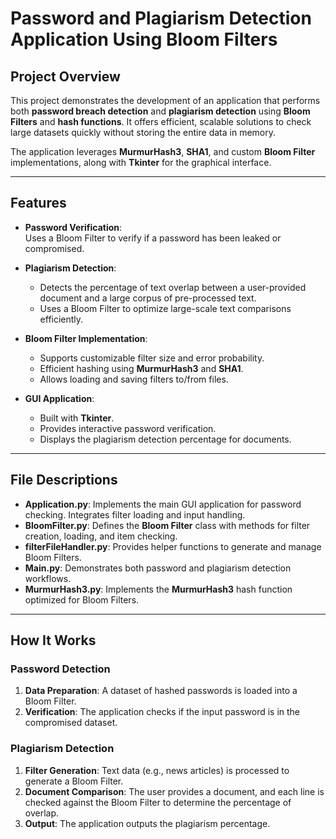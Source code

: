 # Password and Plagiarism Detection Application Using Bloom Filters  

## **Project Overview**  
This project demonstrates the development of an application that performs both **password breach detection** and **plagiarism detection** using **Bloom Filters** and **hash functions**. It offers efficient, scalable solutions to check large datasets quickly without storing the entire data in memory.  

The application leverages **MurmurHash3**, **SHA1**, and custom **Bloom Filter** implementations, along with **Tkinter** for the graphical interface.

---

## **Features**  
- **Password Verification**:  
  Uses a Bloom Filter to verify if a password has been leaked or compromised.  

- **Plagiarism Detection**:  
  - Detects the percentage of text overlap between a user-provided document and a large corpus of pre-processed text.  
  - Uses a Bloom Filter to optimize large-scale text comparisons efficiently.  

- **Bloom Filter Implementation**:  
  - Supports customizable filter size and error probability.  
  - Efficient hashing using **MurmurHash3** and **SHA1**.  
  - Allows loading and saving filters to/from files.  

- **GUI Application**:  
  - Built with **Tkinter**.  
  - Provides interactive password verification.  
  - Displays the plagiarism detection percentage for documents.  

---

## **File Descriptions**  

- **Application.py**: Implements the main GUI application for password checking. Integrates filter loading and input handling.  
- **BloomFilter.py**: Defines the **Bloom Filter** class with methods for filter creation, loading, and item checking.  
- **filterFileHandler.py**: Provides helper functions to generate and manage Bloom Filters.  
- **Main.py**: Demonstrates both password and plagiarism detection workflows.  
- **MurmurHash3.py**: Implements the **MurmurHash3** hash function optimized for Bloom Filters.  

---

## **How It Works**  

### **Password Detection**  
1. **Data Preparation**: A dataset of hashed passwords is loaded into a Bloom Filter.  
2. **Verification**: The application checks if the input password is in the compromised dataset.  

### **Plagiarism Detection**  
1. **Filter Generation**: Text data (e.g., news articles) is processed to generate a Bloom Filter.  
2. **Document Comparison**: The user provides a document, and each line is checked against the Bloom Filter to determine the percentage of overlap.  
3. **Output**: The application outputs the plagiarism percentage.  
